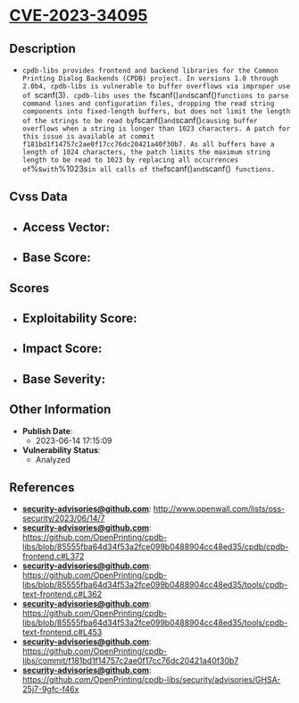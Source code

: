 
# [CVE-2023-34095](https://cve.mitre.org/cgi-bin/cvename.cgi?name=CVE-2023-34095)

## Description

- `cpdb-libs provides frontend and backend libraries for the Common Printing Dialog Backends (CPDB) project. In versions 1.0 through 2.0b4, cpdb-libs is vulnerable to buffer overflows via improper use of `scanf(3)`. cpdb-libs uses the `fscanf()` and `scanf()` functions to parse command lines and configuration files, dropping the read string components into fixed-length buffers, but does not limit the length of the strings to be read by `fscanf()` and `scanf()` causing buffer overflows when a string is longer than 1023 characters. A patch for this issue is available at commit f181bd1f14757c2ae0f17cc76dc20421a40f30b7. As all buffers have a length of 1024 characters, the patch limits the maximum string length to be read to 1023 by replacing all occurrences of `%s` with `%1023s` in all calls of the `fscanf()` and `scanf()` functions.`

## Cvss Data

- **Access Vector**:
  - 
- **Base Score**:
  - 

## Scores

- **Exploitability Score**:
  - 
- **Impact Score**:
  - 
- **Base Severity**:
  - 

## Other Information

- **Publish Date**:
  - 2023-06-14 17:15:09
- **Vulnerability Status**:
  - Analyzed

## References

- **security-advisories@github.com**: http://www.openwall.com/lists/oss-security/2023/06/14/7
- **security-advisories@github.com**: https://github.com/OpenPrinting/cpdb-libs/blob/85555fba64d34f53a2fce099b0488904cc48ed35/cpdb/cpdb-frontend.c#L372
- **security-advisories@github.com**: https://github.com/OpenPrinting/cpdb-libs/blob/85555fba64d34f53a2fce099b0488904cc48ed35/tools/cpdb-text-frontend.c#L362
- **security-advisories@github.com**: https://github.com/OpenPrinting/cpdb-libs/blob/85555fba64d34f53a2fce099b0488904cc48ed35/tools/cpdb-text-frontend.c#L453
- **security-advisories@github.com**: https://github.com/OpenPrinting/cpdb-libs/commit/f181bd1f14757c2ae0f17cc76dc20421a40f30b7
- **security-advisories@github.com**: https://github.com/OpenPrinting/cpdb-libs/security/advisories/GHSA-25j7-9gfc-f46x
